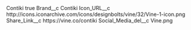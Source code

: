 <?xml version="1.0" encoding="UTF-8"?>
<CustomMetadata xmlns="http://soap.sforce.com/2006/04/metadata" xmlns:xsi="http://www.w3.org/2001/XMLSchema-instance" xmlns:xsd="http://www.w3.org/2001/XMLSchema">
    <label>Contiki</label>
    <protected>true</protected>
    <values>
        <field>Brand__c</field>
        <value xsi:type="xsd:string">Contiki</value>
    </values>
    <values>
        <field>Icon_URL__c</field>
        <value xsi:type="xsd:string">http://icons.iconarchive.com/icons/designbolts/vine/32/Vine-1-icon.png</value>
    </values>
    <values>
        <field>Share_Link__c</field>
        <value xsi:type="xsd:string">https://vine.co/contiki</value>
    </values>
    <values>
        <field>Social_Media_del__c</field>
        <value xsi:type="xsd:string">Vine.png</value>
    </values>
</CustomMetadata>
